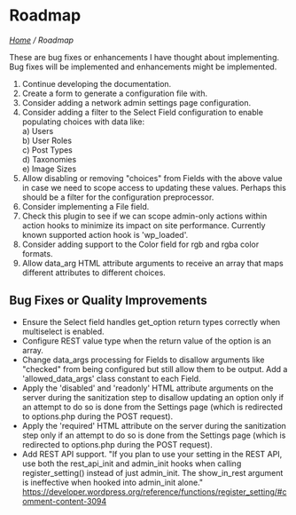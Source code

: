 # Roadmap

*[Home](../../README.md) / Roadmap*

These are bug fixes or enhancements I have thought about implementing. Bug fixes will be implemented and enhancements might be implemented.

1. Continue developing the documentation.
2. Create a form to generate a configuration file with.
3. Consider adding a network admin settings page configuration.
4. Consider adding a filter to the Select Field configuration to enable populating choices with data like:  
   a) Users  
   b) User Roles  
   c) Post Types  
   d) Taxonomies  
   e) Image Sizes  
5. Allow disabling or removing "choices" from Fields with the above value in case we need to scope access to updating these values. Perhaps this should be a filter for the configuration preprocessor.
6. Consider implementing a File field.
7. Check this plugin to see if we can scope admin-only actions within action hooks to minimize its impact on site performance. Currently known supported action hook is 'wp_loaded'.
8. Consider adding support to the Color field for rgb and rgba color formats.
9. Allow data_arg HTML attribute arguments to receive an array that maps different attributes to different choices.

## Bug Fixes or Quality Improvements

* Ensure the Select field handles get_option return types correctly when multiselect is enabled.
* Configure REST value type when the return value of the option is an array.
* Change data_args processing for Fields to disallow arguments like "checked" from being configured but still allow them to be output. Add a 'allowed_data_args' class constant to each Field.
* Apply the 'disabled' and 'readonly' HTML attribute arguments on the server during the sanitization step to disallow updating an option only if an attempt to do so is done from the Settings page (which is redirected to options.php during the POST request).
* Apply the 'required' HTML attribute on the server during the sanitization step only if an attempt to do so is done from the Settings page (which is redirected to options.php during the POST request).
* Add REST API support. "If you plan to use your setting in the REST API, use both the rest_api_init and admin_init hooks when calling register_setting() instead of just admin_init. The show_in_rest argument is ineffective when hooked into admin_init alone." https://developer.wordpress.org/reference/functions/register_setting/#comment-content-3094